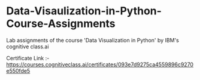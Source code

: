 # Data-Visaulization-in-Python-Course-Assignments
Lab assignments of the course 'Data Visualization in Python' by IBM's cognitive class.ai


Certificate Link :- https://courses.cognitiveclass.ai/certificates/093e7d9275ca4559896c9270e550fde5
